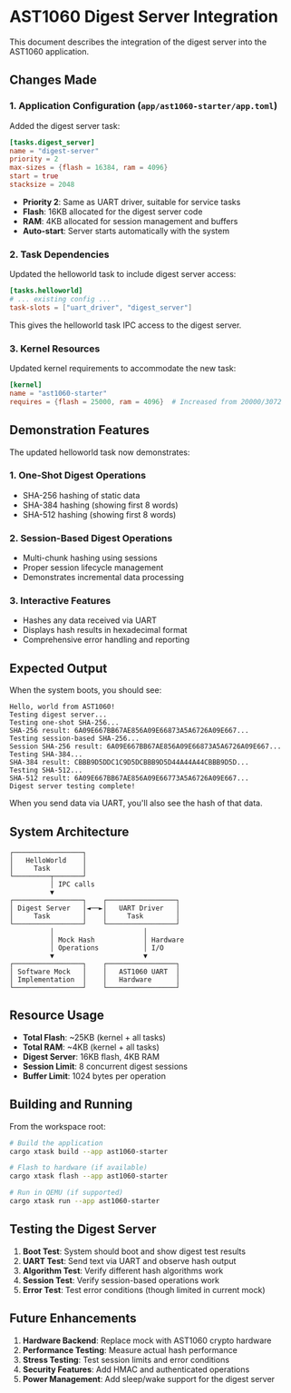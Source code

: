 # AST1060 Digest Server Integration

This document describes the integration of the digest server into the AST1060 application.

## Changes Made

### 1. Application Configuration (`app/ast1060-starter/app.toml`)

Added the digest server task:

```toml
[tasks.digest_server]
name = "digest-server"
priority = 2
max-sizes = {flash = 16384, ram = 4096}
start = true
stacksize = 2048
```

- **Priority 2**: Same as UART driver, suitable for service tasks
- **Flash**: 16KB allocated for the digest server code
- **RAM**: 4KB allocated for session management and buffers
- **Auto-start**: Server starts automatically with the system

### 2. Task Dependencies

Updated the helloworld task to include digest server access:

```toml
[tasks.helloworld]
# ... existing config ...
task-slots = ["uart_driver", "digest_server"]
```

This gives the helloworld task IPC access to the digest server.

### 3. Kernel Resources

Updated kernel requirements to accommodate the new task:

```toml
[kernel]
name = "ast1060-starter"
requires = {flash = 25000, ram = 4096}  # Increased from 20000/3072
```

## Demonstration Features

The updated helloworld task now demonstrates:

### 1. One-Shot Digest Operations
- SHA-256 hashing of static data
- SHA-384 hashing (showing first 8 words)
- SHA-512 hashing (showing first 8 words)

### 2. Session-Based Digest Operations
- Multi-chunk hashing using sessions
- Proper session lifecycle management
- Demonstrates incremental data processing

### 3. Interactive Features
- Hashes any data received via UART
- Displays hash results in hexadecimal format
- Comprehensive error handling and reporting

## Expected Output

When the system boots, you should see:

```
Hello, world from AST1060!
Testing digest server...
Testing one-shot SHA-256...
SHA-256 result: 6A09E667BB67AE856A09E66873A5A6726A09E667...
Testing session-based SHA-256...
Session SHA-256 result: 6A09E667BB67AE856A09E66873A5A6726A09E667...
Testing SHA-384...
SHA-384 result: CBBB9D5DDC1C9D5DCBBB9D5D44A44A44CBBB9D5D...
Testing SHA-512...
SHA-512 result: 6A09E667BB67AE856A09E66773A5A6726A09E667...
Digest server testing complete!
```

When you send data via UART, you'll also see the hash of that data.

## System Architecture

```
┌─────────────────┐
│   HelloWorld    │
│     Task        │
└─────────┬───────┘
          │ IPC calls
          ▼
┌─────────────────┐    ┌─────────────────┐
│ Digest Server   │◄──►│   UART Driver   │
│     Task        │    │     Task        │
└─────────────────┘    └─────────────────┘
          │                      │
          │ Mock Hash            │ Hardware
          │ Operations           │ I/O
          ▼                      ▼
┌─────────────────┐    ┌─────────────────┐
│ Software Mock   │    │   AST1060 UART  │
│ Implementation  │    │   Hardware      │
└─────────────────┘    └─────────────────┘
```

## Resource Usage

- **Total Flash**: ~25KB (kernel + all tasks)
- **Total RAM**: ~4KB (kernel + all tasks)
- **Digest Server**: 16KB flash, 4KB RAM
- **Session Limit**: 8 concurrent digest sessions
- **Buffer Limit**: 1024 bytes per operation

## Building and Running

From the workspace root:

```bash
# Build the application
cargo xtask build --app ast1060-starter

# Flash to hardware (if available)
cargo xtask flash --app ast1060-starter

# Run in QEMU (if supported)
cargo xtask run --app ast1060-starter
```

## Testing the Digest Server

1. **Boot Test**: System should boot and show digest test results
2. **UART Test**: Send text via UART and observe hash output
3. **Algorithm Test**: Verify different hash algorithms work
4. **Session Test**: Verify session-based operations work
5. **Error Test**: Test error conditions (though limited in current mock)

## Future Enhancements

1. **Hardware Backend**: Replace mock with AST1060 crypto hardware
2. **Performance Testing**: Measure actual hash performance
3. **Stress Testing**: Test session limits and error conditions
4. **Security Features**: Add HMAC and authenticated operations
5. **Power Management**: Add sleep/wake support for the digest server
